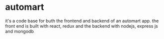 # automart
it's a code base for buth the frontend and backend of an automart app.
the front end is built with react, redux and the backend with nodejs, express js and mongodb
